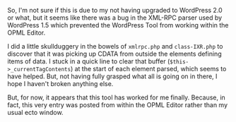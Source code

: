 <p>So, I'm not sure if this is due to my not having upgraded to WordPress 2.0 or what, but it seems like there was a bug in the XML-RPC parser used by WordPress 1.5 which prevented the WordPress Tool from working within the OPML Editor.</p>
<p>I did a little skullduggery in the bowels of <code>xmlrpc.php</code> and <code>class-IXR.php</code> to discover that it was picking up CDATA from outside the elements defining items of data.  I stuck in a quick line to clear that buffer (<code>$this->_currentTagContents</code>) at the start of each element parsed, which seems to have helped.  But, not having fully grasped what all is going on in there, I hope I haven't broken anything else.</p>
<p>But, for now, it appears that this tool has worked for me finally.  Because, in fact, this very entry was posted from within the OPML Editor rather than my usual ecto window.</p>
